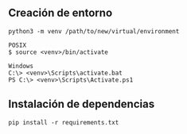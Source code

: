 ## Creación de entorno

```
python3 -m venv /path/to/new/virtual/environment

POSIX
$ source <venv>/bin/activate

Windows
C:\> <venv>\Scripts\activate.bat
PS C:\> <venv>\Scripts\Activate.ps1
```

## Instalación de dependencias

```
pip install -r requirements.txt
```
